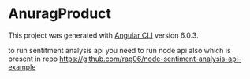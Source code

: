 # AnuragProduct

This project was generated with [Angular CLI](https://github.com/angular/angular-cli) version 6.0.3.

to run sentitment analysis api you need to run node api also which is present in repo https://github.com/rag06/node-sentiment-analysis-api-example
